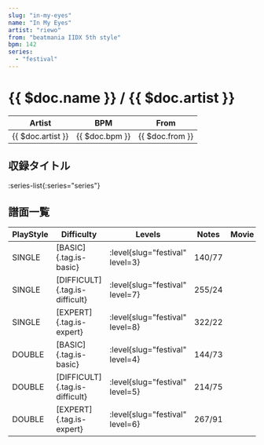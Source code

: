 ```yaml
---
slug: "in-my-eyes"
name: "In My Eyes"
artist: "riewo"
from: "beatmania IIDX 5th style"
bpm: 142
series:
  - "festival"
---
```


# {{ $doc.name }} / {{ $doc.artist }}

|Artist|BPM|From|
|------|---|----|
|{{ $doc.artist }}|{{ $doc.bpm }}|{{ $doc.from }}|

## 収録タイトル

:series-list{:series="series"}

## 譜面一覧

|PlayStyle|Difficulty|Levels|Notes|Movie|
|---------|----------|------|-----|-----|
|SINGLE|[BASIC]{.tag.is-basic}|<div class="field is-grouped is-grouped-multiline">:level{slug="festival" level=3}</div>|140/77||
|SINGLE|[DIFFICULT]{.tag.is-difficult}|<div class="field is-grouped is-grouped-multiline">:level{slug="festival" level=7}</div>|255/24||
|SINGLE|[EXPERT]{.tag.is-expert}|<div class="field is-grouped is-grouped-multiline">:level{slug="festival" level=8}</div>|322/22||
|DOUBLE|[BASIC]{.tag.is-basic}|<div class="field is-grouped is-grouped-multiline">:level{slug="festival" level=4}</div>|144/73||
|DOUBLE|[DIFFICULT]{.tag.is-difficult}|<div class="field is-grouped is-grouped-multiline">:level{slug="festival" level=5}</div>|214/75||
|DOUBLE|[EXPERT]{.tag.is-expert}|<div class="field is-grouped is-grouped-multiline">:level{slug="festival" level=6}</div>|267/91||
